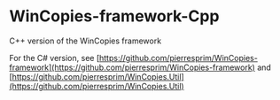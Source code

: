 # WinCopies-framework-Cpp
C++ version of the WinCopies framework

For the C# version, see [https://github.com/pierresprim/WinCopies-framework](https://github.com/pierresprim/WinCopies-framework) and [https://github.com/pierresprim/WinCopies.Util](https://github.com/pierresprim/WinCopies.Util)
